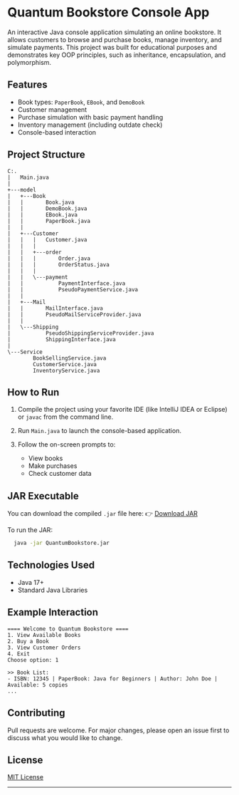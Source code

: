 # Quantum Bookstore Console App

An interactive Java console application simulating an online bookstore. It allows customers to browse and purchase books, manage inventory, and simulate payments. This project was built for educational purposes and demonstrates key OOP principles, such as inheritance, encapsulation, and polymorphism.

## Features

* Book types: `PaperBook`, `EBook`, and `DemoBook`
* Customer management
* Purchase simulation with basic payment handling
* Inventory management (including outdate check)
* Console-based interaction

## Project Structure

```plaintext
C:.
|   Main.java
|   
+---model
|   +---Book
|   |       Book.java
|   |       DemoBook.java
|   |       EBook.java
|   |       PaperBook.java
|   |       
|   +---Customer
|   |   |   Customer.java
|   |   |   
|   |   +---order
|   |   |       Order.java
|   |   |       OrderStatus.java
|   |   |
|   |   \---payment
|   |           PaymentInterface.java
|   |           PseudoPaymentService.java
|   |
|   +---Mail
|   |       MailInterface.java
|   |       PseudoMailServiceProvider.java
|   |
|   \---Shipping
|           PseudoShippingServiceProvider.java
|           ShippingInterface.java
|
\---Service
        BookSellingService.java
        CustomerService.java
        InventoryService.java
```

## How to Run

1. Compile the project using your favorite IDE (like IntelliJ IDEA or Eclipse) or `javac` from the command line.
2. Run `Main.java` to launch the console-based application.
3. Follow the on-screen prompts to:

    * View books
    * Make purchases
    * Check customer data

## JAR Executable

You can download the compiled `.jar` file here:
👉 [Download JAR](https://github.com/MostafaOsmanFathi/QuantumBookstore/releases/latest)

To run the JAR:

```bash
  java -jar QuantumBookstore.jar
```

## Technologies Used

* Java 17+
* Standard Java Libraries

## Example Interaction

```
==== Welcome to Quantum Bookstore ====
1. View Available Books
2. Buy a Book
3. View Customer Orders
4. Exit
Choose option: 1

>> Book List:
- ISBN: 12345 | PaperBook: Java for Beginners | Author: John Doe | Available: 5 copies
...
```

## Contributing

Pull requests are welcome. For major changes, please open an issue first to discuss what you would like to change.

## License

[MIT License](LICENSE)

---
